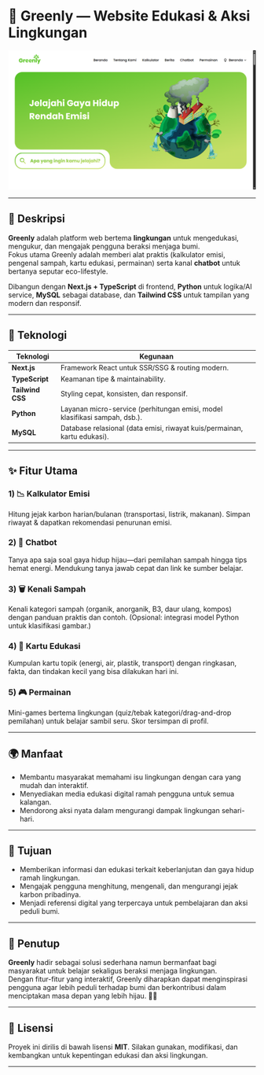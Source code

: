 # 🌿 Greenly — Website Edukasi & Aksi Lingkungan

![Greenly Screenshot](./project.png)

---

## 📝 Deskripsi

**Greenly** adalah platform web bertema **lingkungan** untuk mengedukasi, mengukur, dan mengajak pengguna beraksi menjaga bumi.  
Fokus utama Greenly adalah memberi alat praktis (kalkulator emisi, pengenal sampah, kartu edukasi, permainan) serta kanal **chatbot** untuk bertanya seputar eco-lifestyle.

Dibangun dengan **Next.js + TypeScript** di frontend, **Python** untuk logika/AI service, **MySQL** sebagai database, dan **Tailwind CSS** untuk tampilan yang modern dan responsif.

---

## 🚀 Teknologi

| Teknologi | Kegunaan |
|---|---|
| **Next.js** | Framework React untuk SSR/SSG & routing modern. |
| **TypeScript** | Keamanan tipe & maintainability. |
| **Tailwind CSS** | Styling cepat, konsisten, dan responsif. |
| **Python** | Layanan micro-service (perhitungan emisi, model klasifikasi sampah, dsb.). |
| **MySQL** | Database relasional (data emisi, riwayat kuis/permainan, kartu edukasi). |

---

## ✨ Fitur Utama

### 1) 📉 Kalkulator Emisi  
Hitung jejak karbon harian/bulanan (transportasi, listrik, makanan). Simpan riwayat & dapatkan rekomendasi penurunan emisi.

### 2) 💬 Chatbot  
Tanya apa saja soal gaya hidup hijau—dari pemilahan sampah hingga tips hemat energi. Mendukung tanya jawab cepat dan link ke sumber belajar.

### 3) 🗑️ Kenali Sampah  
Kenali kategori sampah (organik, anorganik, B3, daur ulang, kompos) dengan panduan praktis dan contoh. (Opsional: integrasi model Python untuk klasifikasi gambar.)

### 4) 🧠 Kartu Edukasi  
Kumpulan kartu topik (energi, air, plastik, transport) dengan ringkasan, fakta, dan tindakan kecil yang bisa dilakukan hari ini.

### 5) 🎮 Permainan  
Mini-games bertema lingkungan (quiz/tebak kategori/drag-and-drop pemilahan) untuk belajar sambil seru. Skor tersimpan di profil.

---

## 🌍 Manfaat
- Membantu masyarakat memahami isu lingkungan dengan cara yang mudah dan interaktif.  
- Menyediakan media edukasi digital ramah pengguna untuk semua kalangan.  
- Mendorong aksi nyata dalam mengurangi dampak lingkungan sehari-hari.  

---

## 🎯 Tujuan
- Memberikan informasi dan edukasi terkait keberlanjutan dan gaya hidup ramah lingkungan.  
- Mengajak pengguna menghitung, mengenali, dan mengurangi jejak karbon pribadinya.  
- Menjadi referensi digital yang terpercaya untuk pembelajaran dan aksi peduli bumi.  

---

## 📝 Penutup
**Greenly** hadir sebagai solusi sederhana namun bermanfaat bagi masyarakat untuk belajar sekaligus beraksi menjaga lingkungan.  
Dengan fitur-fitur yang interaktif, Greenly diharapkan dapat menginspirasi pengguna agar lebih peduli terhadap bumi dan berkontribusi dalam menciptakan masa depan yang lebih hijau. 🌱✨  

---

## 📜 Lisensi

Proyek ini dirilis di bawah lisensi **MIT**. Silakan gunakan, modifikasi, dan kembangkan untuk kepentingan edukasi dan aksi lingkungan.

---